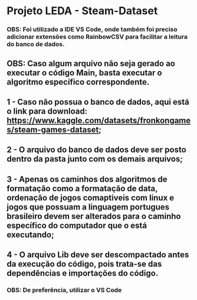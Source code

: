# Projeto LEDA - Steam-Dataset

### OBS: Foi utilizado a IDE VS Code, onde também foi preciso adicionar extensões como RainbowCSV para facilitar a leitura do banco de dados.
## OBS: Caso algum arquivo não seja gerado ao executar o código Main, basta executar o algoritmo específico correspondente.

## 1 - Caso não possua o banco de dados, aqui está o link para download: https://www.kaggle.com/datasets/fronkongames/steam-games-dataset; 
## 2 - O arquivo do banco de dados deve ser posto dentro da pasta junto com os demais arquivos;
## 3 - Apenas os caminhos dos algoritmos de formatação como a formatação de data, ordenação de jogos comaptiveis com linux e jogos que possuam a linguagem portugues brasileiro devem ser alterados para o caminho específico do computador que o está executando;
## 4 - O arquivo Lib deve ser descompactado antes da execução do código, pois trata-se das dependências e importações do código.
### OBS: De preferência, utilizar o VS Code
